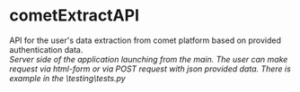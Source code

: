 # cometExtractAPI
API for the user's data extraction from comet platform based on provided authentication data.<br>
*Server side of the application launching from the main. The user can make request via html-form or via POST request with json provided data. There is example in the \testing\tests.py*
